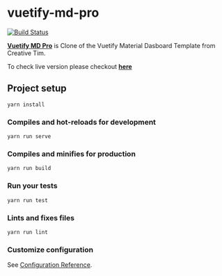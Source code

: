 # vuetify-md-pro

[![Build Status](https://travis-ci.com/kathirr007/vuetify-md-pro.svg?branch=master)](https://travis-ci.com/kathirr007/vuetify-md-pro)

**[Vuetify MD Pro](git@github.com:kathirr007/HTML-CSS-Presentation-using-ImpressJS)** is Clone of the Vuetify Material Dasboard Template from Creative Tim.

To check live version please checkout **[here](https://kathirr007.github.io/Vue-Images/vuetify-md-pro)**

## Project setup
```
yarn install
```

### Compiles and hot-reloads for development
```
yarn run serve
```

### Compiles and minifies for production
```
yarn run build
```

### Run your tests
```
yarn run test
```

### Lints and fixes files
```
yarn run lint
```

### Customize configuration
See [Configuration Reference](https://cli.vuejs.org/config/).
